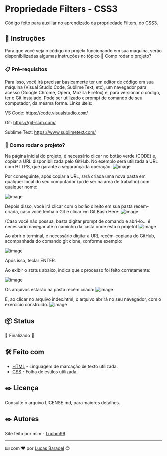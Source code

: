 # Propriedade Filters - CSS3

Código feito para auxiliar no aprendizado da propriedade Filters, do CSS3.

## 🚀 Instruções 
Para que você veja o código do projeto funcionando em sua máquina, serão disponibilizadas algumas instruções no tópico 🔧 Como rodar o projeto? 

### 📋 Pré-requisitos
Para isso, você irá precisar basicamente ter um editor de código em sua máquina (Visual Studio Code, Sublime Text, etc), um navegador para acesso (Google Chrome, Opera, Mozilla Firefox) e, para versionar o código, ter o Git instalado. Pode ser utilizado o prompt de comando de seu computador, da mesma forma. 
Links úteis: 

VS Code: https://code.visualstudio.com/

Git: https://git-scm.com/

Sublime Text: https://www.sublimetext.com/

### 🔧 Como rodar o projeto? 
Na página inicial do projeto, é necessário clicar no botão verde (CODE) e, copiar a URL disponibilizada pelo GitHub. No exemplo será utilizada a URL com HTTPS, que garante a segurança da operação. 
![image](https://user-images.githubusercontent.com/45500959/111053031-3f048900-843f-11eb-8db5-801ba6c07fad.png)


Por conseguinte, após copiar a URL, será criada uma nova pasta em qualquer local do seu computador (pode ser na área de trabalho) com qualquer nome:

![image](https://user-images.githubusercontent.com/45500959/111053044-55aae000-843f-11eb-9773-5664e90ffa14.png)


Depois disso, você irá clicar com o botão direito em sua pasta recém-criada, caso você tenha o Git e clicar em Git Bash Here: 
![image](https://user-images.githubusercontent.com/45500959/111053052-65c2bf80-843f-11eb-8eac-c29f1fff38f1.png)


(Caso você não possua, basta digitar prompt de comando e abri-lo... é necessário navegar até o caminho da pasta onde está o projeto)
![image](https://user-images.githubusercontent.com/45500959/111051405-84ba5500-8431-11eb-9164-789faddb950f.png)

Ao abrir o terminal, é necessário digitar a URL recém-copiada do GitHub, acompanhada do comando git clone, conforme exemplo: 

![image](https://user-images.githubusercontent.com/45500959/111053147-0f09b580-8440-11eb-819d-7c80cedeaa4e.png)

Após isso, teclar ENTER.

Ao exibir o status abaixo, indica que o processo foi feito corretamente: 

![image](https://user-images.githubusercontent.com/45500959/111053106-dc5fbd00-843f-11eb-9385-645a4ee99373.png)


Os arquivos estarão na pasta recém criada: 
![image](https://user-images.githubusercontent.com/45500959/111053121-e97cac00-843f-11eb-9c38-40b73b34ff6e.png)


E, ao clicar no arquivo index.html, o arquivo abrirá no seu navegador, com o exercício construído. 
![image](https://user-images.githubusercontent.com/45500959/111053127-eda8c980-843f-11eb-8c87-1e1454c26c41.png)

## 📦 Status
🚧  Finalizado 🚧

## 🛠️ Feito com
* [HTML](https://developer.mozilla.org/pt-BR/docs/Web/HTML) - Linguagem de marcação de texto utilizada.
* [CSS](https://developer.mozilla.org/pt-BR/docs/Web/CSS) - Folha de estilos utilizada.


## ✒️ Licença 
Consulte o arquivo LICENSE.md, para maiores detalhes.

## ✒️ Autores
Site feito por mim - [Lucbm99](https://github.com/Lucbm99)


---
⌨️ com ❤️ por [Lucas Baradel](https://github.com/Lucbm99) 😊
